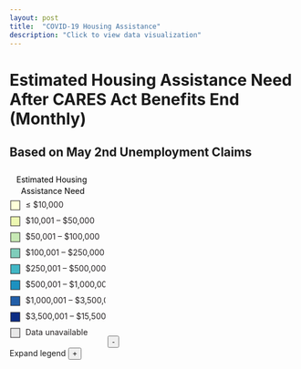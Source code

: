 ```yaml
---
layout: post
title:  "COVID-19 Housing Assistance"
description: "Click to view data visualization"
---
```

<main id="map" class="map"></main>
<div class="map__title-box">
  <h1 class="map__title">Estimated Housing Assistance Need After CARES Act Benefits End (Monthly)</h1>
  <h2 class="map__subtitle">Based on May 2nd Unemployment Claims</h2>
</div>
<aside class="legend__wrapper">
  <svg height="308" width="168" class="legend">
    <text x="12" y="24" class="legend__title">Estimated Housing</text>
    <text x="20" y="44" class="legend__title">Assistance Need</text>
    <rect x="2" y="56" width="16" height="16" fill="#ffffd9" stroke="#231F20"/>
    <text x="28" y="68" class="legend__entry" fill="#231F20">≤ $10,000</text>
    <rect x="2" y="84" width="16" height="16" fill="#edf8b1" stroke="#231F20"/>
    <text x="28" y="96" class="legend__entry" fill="#231F20">$10,001 – $50,000</text>
    <rect x="2" y="112" width="16" height="16" fill="#c7e9b4" stroke="#231F20"/>
    <text x="28" y="124" class="legend__entry" fill="#231F20">$50,001 – $100,000</text>
    <rect x="2" y="140" width="16" height="16" fill="#7fcdbb" stroke="#231F20"/>
    <text x="28" y="152" class="legend__entry" fill="#231F20">$100,001 – $250,000</text>
    <rect x="2" y="168" width="16" height="16" fill="#41b6c4" stroke="#231F20"/>
    <text x="28" y="180" class="legend__entry" fill="#231F20">$250,001 – $500,000</text>
    <rect x="2" y="196" width="16" height="16" fill="#1d91c0" stroke="#231F20"/>
    <text x="28" y="208" class="legend__entry" fill="#231F20">$500,001 – $1,000,000</text>
    <rect x="2" y="224" width="16" height="16" fill="#225ea8" stroke="#231F20"/>
    <text x="28" y="236" class="legend__entry" fill="#231F20">$1,000,001 – $3,500,000</text>
    <rect x="2" y="252" width="16" height="16" fill="#0c2c84" stroke="#231F20"/>
    <text x="28" y="264" class="legend__entry" fill="#231F20">$3,500,001 – $15,500,000</text>
    <rect x="2" y="280" width="16" height="16" fill="#e8e8e8" stroke="#231F20"/>
    <text x="28" y="292" class="legend__entry" fill="#231F20">Data unavailable</text>
  </svg>
  <button type="button" class="button__collapsible button__collapsible--minus">-</button>
  <div>
    <label for="button__collapsible--plus" class="maximize-instructions">Expand legend</label>
    <button type="button" class="button__collapsible button__collapsible--plus">+</button>
  </div>
</aside>

<script src="{{'assets/javascripts/housing-assistance-map.js' | absolute_url }}" type="module"></script>